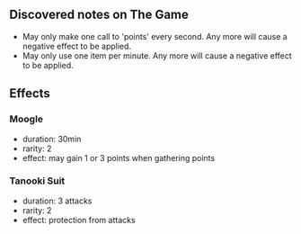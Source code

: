 ## Discovered notes on The Game

- May only make one call to 'points' every second.  Any more will cause a negative effect to be applied.
- May only use one item per minute.  Any more will cause a negative effect to be applied.

## Effects

### Moogle

 - duration: 30min
 - rarity: 2
 - effect: may gain 1 or 3 points when gathering points
 
### Tanooki Suit
 
 - duration: 3 attacks
 - rarity: 2
 - effect: protection from attacks
